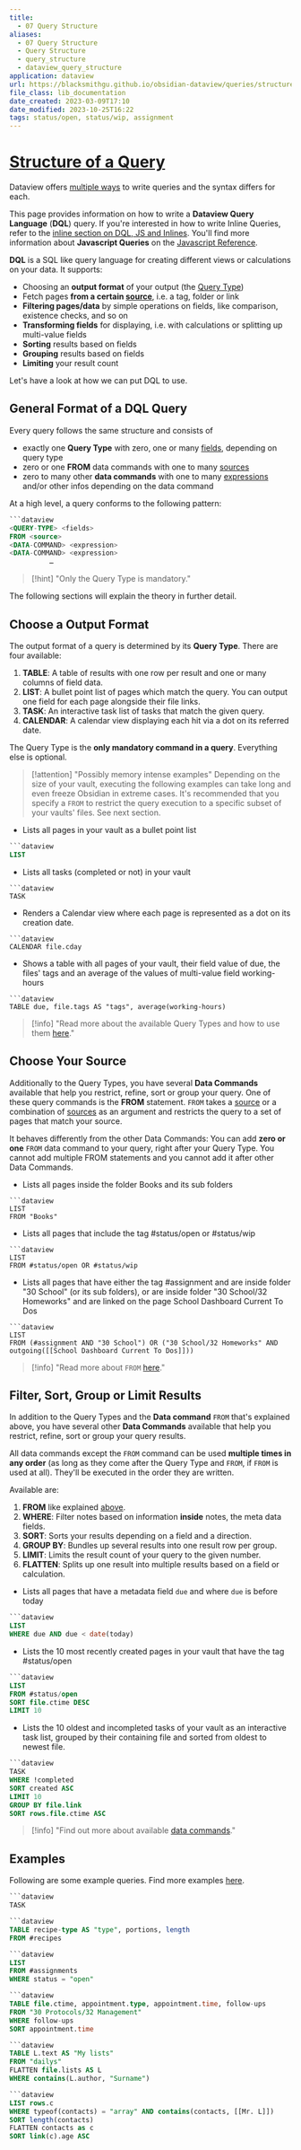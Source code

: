 ```yaml
---
title:
  - 07 Query Structure
aliases:
  - 07 Query Structure
  - Query Structure
  - query_structure
  - dataview_query_structure
application: dataview
url: https://blacksmithgu.github.io/obsidian-dataview/queries/structure/
file_class: lib_documentation
date_created: 2023-03-09T17:10
date_modified: 2023-10-25T16:22
tags: status/open, status/wip, assignment
---
```

# [Structure of a Query](https://blacksmithgu.github.io/obsidian-dataview/queries/structure/)

Dataview offers [multiple ways](dql-js-inline.md) to write queries and the syntax differs for each.

This page provides information on how to write a **Dataview Query Language** (**DQL**) query. If you're interested in how to write Inline Queries, refer to the [inline section on DQL, JS and Inlines](dql-js-inline.md#inline-dql). You'll find more information about **Javascript Queries** on the [Javascript Reference](../api/intro.md).

**DQL** is a SQL like query language for creating different views or calculations on your data. It
supports:

- Choosing an **output format** of your output (the [Query Type](./query-types.md))
- Fetch pages **from a certain [source](../reference/sources.md)**, i.e. a tag, folder or link
- **Filtering pages/data** by simple operations on fields, like comparison, existence checks, and so on
- **Transforming fields** for displaying, i.e. with calculations or splitting up multi-value fields
- **Sorting** results based on fields
- **Grouping** results based on fields
- **Limiting** your result count

Let's have a look at how we can put DQL to use.

## General Format of a DQL Query

Every query follows the same structure and consists of

- exactly one **Query Type** with zero, one or many [fields](../annotation/add-metadata.md), depending on query type
- zero or one **FROM** data commands with one to many [sources](../reference/sources.md)
- zero to many other **data commands** with one to many [expressions](../reference/expressions.md) and/or other infos depending on the data command

At a high level, a query conforms to the following pattern:

```sql
```dataview
<QUERY-TYPE> <fields>
FROM <source>
<DATA-COMMAND> <expression>
<DATA-COMMAND> <expression>
          …
```

> [!hint] "Only the Query Type is mandatory."

The following sections will explain the theory in further detail.

## Choose a Output Format

The output format of a query is determined by its **Query Type**. There are four available:

1. **TABLE**: A table of results with one row per result and one or many columns of field data.
2. **LIST**: A bullet point list of pages which match the query. You can output one field for each page alongside their file links.
3. **TASK**: An interactive task list of tasks that match the given query.
4. **CALENDAR**: A calendar view displaying each hit via a dot on its referred date.

The Query Type is the **only mandatory command in a query**. Everything else is optional.

> [!attention] "Possibly memory intense examples"
> Depending on the size of your vault, executing the following examples can take long and even freeze Obsidian in extreme cases. It's recommended that you specify a `FROM` to restrict the query execution to a specific subset of your vaults' files. See next section.

- Lists all pages in your vault as a bullet point list

```sql
```dataview
LIST
```

- Lists all tasks (completed or not) in your vault

```
```dataview
TASK
```

- Renders a Calendar view where each page is represented as a dot on its creation date.

```
```dataview
CALENDAR file.cday
```

- Shows a table with all pages of your vault, their field value of due, the files' tags and an average of the values of multi-value field working-hours

```
```dataview
TABLE due, file.tags AS "tags", average(working-hours)
```

> [!info] "Read more about the available Query Types and how to use them [here](./query-types.md)."

## Choose Your Source

Additionally to the Query Types, you have several **Data Commands** available that help you restrict, refine, sort or group your query. One of these query commands is the **FROM** statement. `FROM` takes a [source](../../reference/sources) or a combination of [sources](../../reference/sources) as an argument and restricts the query to a set of pages that match your source.

It behaves differently from the other Data Commands: You can add **zero or one** `FROM` data command to your query, right after your Query Type. You cannot add multiple FROM statements and you cannot add it after other Data Commands.

- Lists all pages inside the folder Books and its sub folders

```
```dataview
LIST
FROM "Books"
```

- Lists all pages that include the tag #status/open or #status/wip

```
```dataview
LIST
FROM #status/open OR #status/wip
```

- Lists all pages that have either the tag #assignment and are inside folder "30 School" (or its sub folders), or are inside folder "30 School/32 Homeworks" and are linked on the page School Dashboard Current To Dos

```
```dataview
LIST
FROM (#assignment AND "30 School") OR ("30 School/32 Homeworks" AND outgoing([[School Dashboard Current To Dos]]))
```

> [!info] "Read more about `FROM` [here](./data-commands.md#from)."

## Filter, Sort, Group or Limit Results

In addition to the Query Types and the **Data command** `FROM` that's explained above, you have several other **Data Commands** available that help you restrict, refine, sort or group your query results.

All data commands except the `FROM` command can be used **multiple times in any order** (as long as they come after the Query Type and `FROM`, if `FROM` is used at all). They'll be executed in the order they are written.

Available are:

1. **FROM** like explained [above](#choose-your-source).
2. **WHERE**: Filter notes based on information **inside** notes, the meta data fields.
3. **SORT**: Sorts your results depending on a field and a direction.
4. **GROUP BY**: Bundles up several results into one result row per group.
5. **LIMIT**: Limits the result count of your query to the given number.
6. **FLATTEN**: Splits up one result into multiple results based on a field or calculation.

- Lists all pages that have a metadata field `due` and where `due` is before today

```sql
```dataview
LIST
WHERE due AND due < date(today)
```

- Lists the 10 most recently created pages in your vault that have the tag #status/open

```sql
```dataview
LIST
FROM #status/open
SORT file.ctime DESC
LIMIT 10
```

- Lists the 10 oldest and incompleted tasks of your vault as an interactive task list, grouped by their containing file and sorted from oldest to newest file.

```sql
```dataview
TASK
WHERE !completed
SORT created ASC
LIMIT 10
GROUP BY file.link
SORT rows.file.ctime ASC
```

> [!info] "Find out more about available [data commands](./data-commands.md)."

## Examples

Following are some example queries. Find more examples [here](../resources/examples.md).

```sql
```dataview
TASK
```

```sql
```dataview
TABLE recipe-type AS "type", portions, length
FROM #recipes
```

```sql
```dataview
LIST
FROM #assignments
WHERE status = "open"
```

```sql
```dataview
TABLE file.ctime, appointment.type, appointment.time, follow-ups
FROM "30 Protocols/32 Management"
WHERE follow-ups
SORT appointment.time
```

```sql
```dataview
TABLE L.text AS "My lists"
FROM "dailys"
FLATTEN file.lists AS L
WHERE contains(L.author, "Surname")
```

```sql
```dataview
LIST rows.c
WHERE typeof(contacts) = "array" AND contains(contacts, [[Mr. L]])
SORT length(contacts)
FLATTEN contacts as c
SORT link(c).age ASC
```
